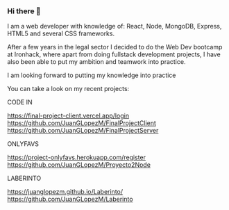 ### Hi there 👋


I am a web developer with knowledge
of: React, Node, MongoDB, Express,
HTML5 and several CSS frameworks.

After a few years in the legal sector I
decided to do the Web Dev bootcamp
at Ironhack, where apart from doing
fullstack development projects, I have
also been able to put my ambition and
teamwork into practice.

I am looking forward to putting my
knowledge into practice

You can take a look on my recent projects:

CODE IN

https://final-project-client.vercel.app/login
https://github.com/JuanGLopezM/FinalProjectClient
https://github.com/JuanGLopezM/FinalProjectServer

ONLYFAVS

https://project-onlyfavs.herokuapp.com/register
https://github.com/JuanGLopezM/Proyecto2Node

LABERINTO

https://juanglopezm.github.io/Laberinto/
https://github.com/JuanGLopezM/Laberinto
